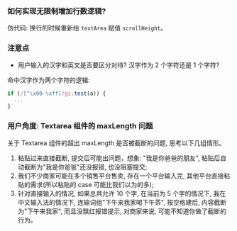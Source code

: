 <!--
abbrlink: 51ezcvd1
-->

### 如何实现无限制增加行数逻辑?

伪代码: 换行的时候重新给 `textArea` 赋值 `scrollHeight`。

### 注意点

* 用户输入的汉字和英文是否要区分对待? 汉字作为 2 个字符还是 1 个字符?

命中汉字作为两个字符的逻辑:

```js
if (/[^\x00-\xff]/gi.test(a)) {
  ...
}
```

### 用户角度: Textarea 组件的 maxLength 问题

关于 Textarea 组件的超出 maxLength 是否被截断的问题, 思考以下几组情形。

1. 粘贴过来直接截断, 提交后可能出问题，想象: "我是你爸爸的朋友", 粘贴后自动截断为"我是你爸爸"还没报错, 也没阻塞提交;
2. 我们不少商家可能在多个销售平台售卖, 存在一个平台输入完, 其他平台直接粘贴的需求(所以粘贴的 case 可能比我们以为的多);
3. 针对直接输入的情况, 如果总共允许 10 个字, 在当前为 5 个字的情况下, 我在中文输入法的情况下, 连输词组"下午来我家喝下午茶", 按空格建后, 内容截断为"下午来我家", 而且没飘红报错提示, 对商家来说, 可能不知道你做了截断的行为。
